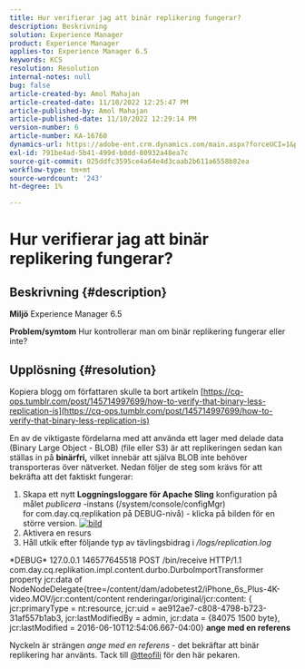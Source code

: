 ```yaml
---
title: Hur verifierar jag att binär replikering fungerar?
description: Beskrivning
solution: Experience Manager
product: Experience Manager
applies-to: Experience Manager 6.5
keywords: KCS
resolution: Resolution
internal-notes: null
bug: false
article-created-by: Amol Mahajan
article-created-date: 11/10/2022 12:25:47 PM
article-published-by: Amol Mahajan
article-published-date: 11/10/2022 12:29:14 PM
version-number: 6
article-number: KA-16760
dynamics-url: https://adobe-ent.crm.dynamics.com/main.aspx?forceUCI=1&pagetype=entityrecord&etn=knowledgearticle&id=2ab840c8-f260-ed11-9561-6045bd006268
exl-id: 791be4ad-5b41-499d-b0dd-80932a48ea7c
source-git-commit: 025ddfc3595ce4a64e4d3caab2b611a6558b82ea
workflow-type: tm+mt
source-wordcount: '243'
ht-degree: 1%

---
```


# Hur verifierar jag att binär replikering fungerar?

## Beskrivning {#description}

<b>Miljö</b>
Experience Manager 6.5


<b>Problem/symtom</b>
Hur kontrollerar man om binär replikering fungerar eller inte?


## Upplösning {#resolution}


Kopiera blogg om författaren skulle ta bort artikeln [https://cq-ops.tumblr.com/post/145714997699/how-to-verify-that-binary-less-replication-is](https://cq-ops.tumblr.com/post/145714997699/how-to-verify-that-binary-less-replication-is)

En av de viktigaste fördelarna med att använda ett lager med delade data (Binary Large Object - BLOB) (file eller S3) är att replikeringen sedan kan ställas in på <b>binärfri,</b> vilket innebär att själva BLOB inte behöver transporteras över nätverket. Nedan följer de steg som krävs för att bekräfta att det faktiskt fungerar:



1. Skapa ett nytt <b>Loggningsloggare för Apache Sling</b> konfiguration på målet *publicera* -instans (/system/console/configMgr) for com.day.cq.replikation på DEBUG-nivå) - klicka på bilden för en större version. [![bild](https://64.media.tumblr.com/7399cc8fc96a1bb17456e9aff2af2999/tumblr_inline_p9j3kgHl8K1r414c2_500.png)](https://href.li/?http://jayan.kandathil.ca/CQ-OPS/aem62/LoggingLogger-Replication.png)
2. Aktivera en resurs
3. Håll utkik efter följande typ av tävlingsbidrag i */logs/replication.log*


\*DEBUG\* 127.0.0.1 146577645518 POST /bin/receive HTTP/1.1 com.day.cq.replikation.impl.content.durbo.DurboImportTransformer property jcr:data of NodeNodeDelegate{tree=/content/dam/adobetest2/iPhone_6s_Plus-4K-video.MOV/jcr:content/content renderingar/original/jcr:content: { jcr:primaryType = nt:resource, jcr:uid = ae912ae7-c808-4798-b723-31af557b1ab3, jcr:lastModifiedBy = admin, jcr:data = {84075 1500 byte}, jcr:lastModified = 2016-06-10T12:54:06.667-04:00} <b>ange med en referens</b>

Nyckeln är strängen *ange med en referens* - det bekräftar att binär replikering har använts. Tack till [@tteofili](https://twitter.com/tteofili) för den här pekaren.
